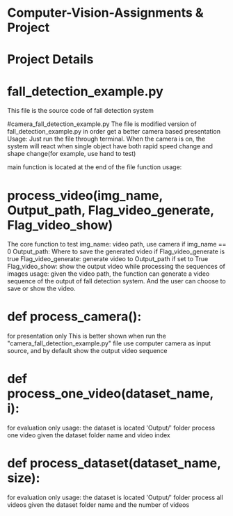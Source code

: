 # Computer-Vision-Assignments & Project

# Project Details
# fall_detection_example.py
This file is the source code of fall detection system

#camera_fall_detection_example.py
The file is modified version of fall_detection_example.py in order get a better camera based presentation
Usage: Just run the file through terminal.
When the camera is on, the system will react when single object have both rapid speed change and shape change(for example, use hand to test)


main function is located at the end of the file
function usage:

# process_video(img_name, Output_path, Flag_video_generate, Flag_video_show)
The core function to test
img_name: video path, use camera if img_name == 0
Output_path: Where to save the generated video if Flag_video_generate is true
Flag_video_generate: generate video to Output_path if set to True
Flag_video_show: show the output video while processing the sequences of images
usage: given the video path, the function can generate a video sequence of the output of fall detection system. And the user can choose to save or show the video.


# def process_camera():
for presentation only
This is better shown when run the "camera_fall_detection_example.py" file
use computer camera as input source, and by default show the output video sequence

# def process_one_video(dataset_name, i):
for evaluation only
usage: the dataset is located 'Output/' folder
process one video given the dataset folder name and  video index

# def process_dataset(dataset_name, size):
for evaluation only
usage: the dataset is located 'Output/' folder
process all videos given the dataset folder name and the number of videos

